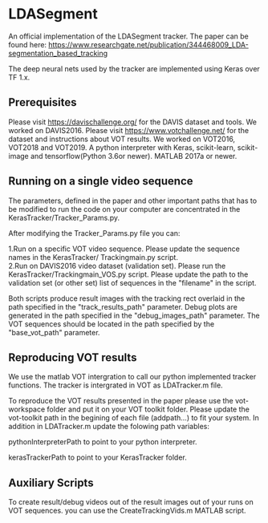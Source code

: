 # LDASegment
An official implementation of the LDASegment tracker. The paper can be found here:
https://www.researchgate.net/publication/344468009_LDA-segmentation_based_tracking

The deep neural nets used by the tracker are implemented using Keras over TF 1.x.

## Prerequisites
Please visit https://davischallenge.org/ for the DAVIS dataset and tools. We worked on DAVIS2016.
Please visit https://www.votchallenge.net/ for the dataset and instructions about VOT results. We worked on VOT2016, VOT2018 and VOT2019.
A python interpreter with Keras, scikit-learn, scikit-image and tensorflow(Python 3.6or newer).
MATLAB 2017a or newer.    

## Running on a single video sequence
The parameters, defined in the paper and other important paths that has to be modified to run the code on your computer are concentrated in the KerasTracker/Tracker_Params.py.

After modifying the Tracker_Params.py file you can:

1.Run on a specific VOT video sequence. Please update the sequence names in the KerasTracker/ Trackingmain.py script.  
2.Run on DAVIS2016 video dataset (validation set). Please run the KerasTracker/Trackingmain_VOS.py script.  Please update the path to the validation set (or other set) list of sequences in the "filename" in the script. 

Both scripts produce result images with the tracking rect overlaid in the path specified in the "track_results_path" parameter.
Debug plots are generated in the path specified in the "debug_images_path" parameter.
The VOT sequences should be located in the path specified by the "base_vot_path" parameter.

## Reproducing VOT results
We use the matlab VOT intergration to call our python implemented tracker functions. The tracker is intergrated in VOT as LDATracker.m file.

To reproduce the VOT results presented in the paper please use the vot-workspace folder and put it on your VOT toolkit folder.
Please update the vot-toolkit path in the begining of each file (addpath...) to fit your system. 
In addition in LDATracker.m update the folowing path variables:

pythonInterpreterPath to point to your python interpreter.

kerasTrackerPath to point to your KerasTracker folder.

## Auxiliary Scripts
To create result/debug videos out of the result images out of your runs on VOT sequences. you can use the CreateTrackingVids.m MATLAB script.




